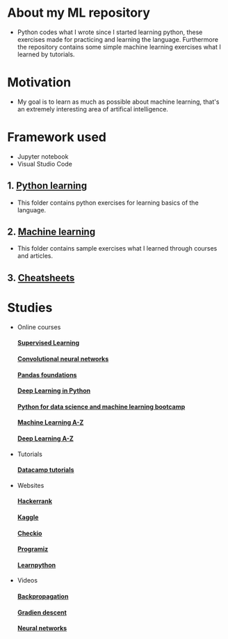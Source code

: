 # About my ML repository
* Python codes what I wrote since I started learning python, these exercises made for practicing and learning the language. Furthermore the repository contains some simple machine learning exercises what I learned by tutorials.
# Motivation
* My goal is to learn as much as possible about machine learning, that's an extremely interesting area of artifical intelligence.
# Framework used
* Jupyter notebook
* Visual Studio Code
## 1. [Python learning](https://github.com/methos90/machine-learning/tree/master/1-python-learning)
* This folder contains python exercises for learning basics of the language.
## 2. [Machine learning](https://github.com/methos90/machine-learning/tree/master/2-machine-learning)
* This folder contains sample exercises what I learned through courses and articles.
## 3. [Cheatsheets](https://github.com/methos90/machine-learning/tree/master/3-cheatsheets)
# Studies
* Online courses
   #### [Supervised Learning](https://www.datacamp.com/courses/supervised-learning-with-scikit-learn)
   #### [Convolutional neural networks](https://www.datacamp.com/courses/convolutional-neural-networks-for-image-processing)
   #### [Pandas foundations](https://www.datacamp.com/courses/pandas-foundations)
   #### [Deep Learning in Python](https://www.datacamp.com/courses/deep-learning-in-python)
   #### [Python for data science and machine learning bootcamp](https://www.udemy.com/python-for-data-science-and-machine-learning-bootcamp/)
   #### [Machine Learning A-Z](https://www.udemy.com/machinelearning/)
   #### [Deep Learning A-Z](https://www.udemy.com/deeplearning/)
* Tutorials
   #### [Datacamp tutorials](https://www.datacamp.com/community/tutorials)
* Websites
   #### [Hackerrank](https://www.hackerrank.com)
   #### [Kaggle](https://www.kaggle.com)
   #### [Checkio](https://py.checkio.org)
   #### [Programiz](https://www.programiz.com)
   #### [Learnpython](https://www.learnpython.org)
* Videos
   #### [Backpropagation](https://www.youtube.com/watch?v=Ilg3gGewQ5U&t=263s)
   #### [Gradien descent](https://www.youtube.com/watch?v=IHZwWFHWa-w&t=226s)
   #### [Neural networks](https://www.youtube.com/watch?v=aircAruvnKk&t=1s)

